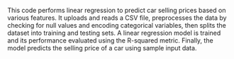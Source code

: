 This code performs linear regression to predict car selling prices based on various features. It uploads and reads a CSV file, preprocesses the data by checking for null values and encoding categorical variables, then splits the dataset into training and testing sets. A linear regression model is trained and its performance evaluated using the R-squared metric. Finally, the model predicts the selling price of a car using sample input data.
